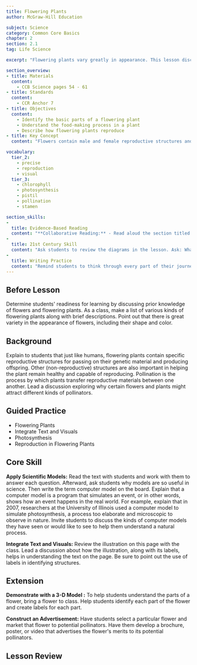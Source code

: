 ```yaml
---
title: Flowering Plants
author: McGraw-Hill Education

subject: Science
category: Common Core Basics
chapter: 2
section: 2.1
tag: Life Science

excerpt: "Flowering plants vary greatly in appearance. This lesson discusses their basic parts and describes plant reproduction and photosynthesis."

section_overview:
- title: Materials
  content:
    - CCB Science pages 54 - 61
- title: Standards
  content:
    - CCR Anchor 7
- title: Objectives
  content:
    - Identify the basic parts of a flowering plant
    - Understand the food-making process in a plant
    - Describe how flowering plants reproduce
- title: Key Concept
  content: "Flowers contain male and female reproductive structures and attract pollinators that transfer reproductive materials."

vocabulary:
  tier_2:
    - precise
    - reproduction
    - visual
  tier_3:
    - chlorophyll
    - photosynthesis
    - pistil
    - pollination
    - stamen

section_skills:
-
  title: Evidence-Based Reading
  content: "**Collaborative Reading:** - Read aloud the section titled Reproduction in Flowering Plants. Read the first sentence, and then select a student to read next. The student reads a sentence and selects the next reader. Repeat until every student has had a chance to read aloud. Assist students as needed."
-
  title: 21st Century Skill
  content: "Ask students to review the diagrams in the lesson. Ask: What purpose does each of these diagrams have? Are they the same purpose? Help students see that different diagrams have different purposes, including describing, explaining, and giving examples. Then discuss how visual tools provide details that are critical to clear communication. Read the sidebar text with students. Invite them to work independently or in pairs to write about a topic of interest. Remind them to include critical details that help readers understand the topic. Also encourage them to provide a diagram or some other visual device to communicate content related to their topics. Encourage students to share their final work."
-
  title: Writing Practice
  content: "Remind students to think through every part of their journey before attempting to write. Encourage students to use the best possible type of diagram to show their journey, such as a map or a flow chart. Afterward, ask students to compare their visuals with the visuals in the lesson. Explain that the visuals in the lesson provide levels of detail and accuracy sufficient to help readers understand important concepts. Ask: Does your visual have sufficient detail and accuracy to make it useful to someone unfamiliar with your neighborhood? What could you do to make it more useful?"
---
```

## Before Lesson

Determine students' readiness for learning by discussing prior knowledge of flowers and flowering plants. As a class, make a list of various kinds of flowering plants along with brief descriptions. Point out that there is great variety in the appearance of flowers, including their shape and color.

## Background

Explain to students that just like humans, flowering plants contain specific reproductive structures for passing on their genetic material and producing offspring. Other (non-reproductive) structures are also important in helping the plant remain healthy and capable of reproducing. Pollination is the process by which plants transfer reproductive materials between one another. Lead a discussion exploring why certain flowers and plants might attract different kinds of pollinators.

## Guided Practice

- Flowering Plants
- Integrate Text and Visuals
- Photosynthesis
- Reproduction in Flowering Plants

## Core Skill

**Apply Scientific Models:** Read the text with students and work with them to answer each question. Afterward, ask students why models are so useful in science. Then write the term computer model on the board. Explain that a computer model is a program that simulates an event, or in other words, shows how an event happens in the real world. For example, explain that in 2007, researchers at the University of Illinois used a computer model to simulate photosynthesis, a process too elaborate and microscopic to observe in nature. Invite students to discuss the kinds of computer models they have seen or would like to see to help them understand a natural process.

**Integrate Text and Visuals:** Review the illustration on this page with the class. Lead a discussion about how the illustration, along with its labels, helps in understanding the text on the page. Be sure to point out the use of labels in identifying structures.

## Extension

**Demonstrate with a 3-D Model :** To help students understand the parts of a flower, bring a flower to class. Help students identify each part of the flower and create labels for each part.

**Construct an Advertisement:** Have students select a particular flower and market that flower to potential pollinators. Have them develop a brochure, poster, or video that advertises the flower's merits to its potential pollinators.

## Lesson Review
